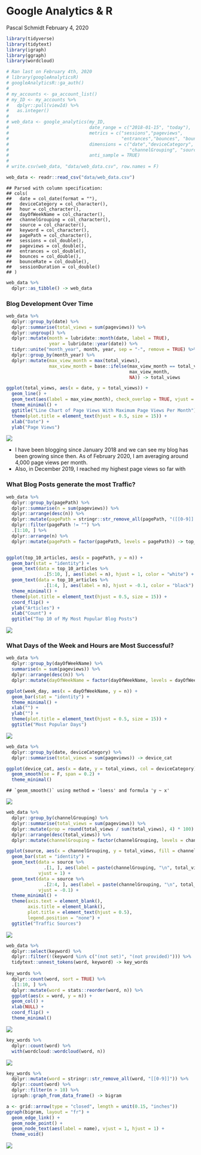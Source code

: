 Google Analytics & R
================
Pascal Schmidt
February 4, 2020

``` r
library(tidyverse)
library(tidytext)
library(igraph)
library(ggraph)
library(wordcloud)
```

``` r
# Ran last on February 4th, 2020
# library(googleAnalyticsR)
# googleAnalyticsR::ga_auth()
# 
# my_accounts <- ga_account_list()
# my_ID <- my_accounts %>%
#   dplyr::pull(viewId) %>%
#   as.integer()
# 
# web_data <- google_analytics(my_ID, 
#                              date_range = c("2018-01-15", "today"),
#                              metrics = c("sessions","pageviews", 
#                                          "entrances","bounces", "bounceRate", "sessionDuration"),
#                              dimensions = c("date","deviceCategory", "hour", "dayOfWeekName",
#                                             "channelGrouping", "source", "keyword", "pagePath"),
#                              anti_sample = TRUE)
# 
# write.csv(web_data, "data/web_data.csv", row.names = F)

web_data <- readr::read_csv("data/web_data.csv")
```

    ## Parsed with column specification:
    ## cols(
    ##   date = col_date(format = ""),
    ##   deviceCategory = col_character(),
    ##   hour = col_character(),
    ##   dayOfWeekName = col_character(),
    ##   channelGrouping = col_character(),
    ##   source = col_character(),
    ##   keyword = col_character(),
    ##   pagePath = col_character(),
    ##   sessions = col_double(),
    ##   pageviews = col_double(),
    ##   entrances = col_double(),
    ##   bounces = col_double(),
    ##   bounceRate = col_double(),
    ##   sessionDuration = col_double()
    ## )

``` r
web_data %>% 
  dplyr::as_tibble() -> web_data
```

### Blog Development Over Time

``` r
web_data %>%
  dplyr::group_by(date) %>%
  dplyr::summarise(total_views = sum(pageviews)) %>%
  dplyr::ungroup() %>%
  dplyr::mutate(month = lubridate::month(date, label = TRUE),
                year = lubridate::year(date)) %>%
  tidyr::unite("month_year", month, year, sep = "-", remove = TRUE) %>%
  dplyr::group_by(month_year) %>%
  dplyr::mutate(max_view_month = max(total_views),
                max_view_month = base::ifelse(max_view_month == total_views, 
                                              max_view_month, 
                                              NA)) -> total_views

ggplot(total_views, aes(x = date, y = total_views)) +
  geom_line() +
  geom_text(aes(label = max_view_month), check_overlap = TRUE, vjust = -0.5) +
  theme_minimal() +
  ggtitle("Line Chart of Page Views With Maximum Page Views Per Month") +
  theme(plot.title = element_text(hjust = 0.5, size = 15)) +
  xlab("Date") +
  ylab("Page Views")
```

![](google-analytics-r_files/figure-gfm/unnamed-chunk-3-1.png)<!-- -->

  - I have been blogging since January 2018 and we can see my blog has
    been growing since then. As of February 2020, I am averaging around
    4,000 page views per month.
  - Also, in December 2019, I reached my highest page views so far with

### What Blog Posts generate the most Traffic?

``` r
web_data %>%
  dplyr::group_by(pagePath) %>%
  dplyr::summarise(n = sum(pageviews)) %>%
  dplyr::arrange(desc(n)) %>%
  dplyr::mutate(pagePath = stringr::str_remove_all(pagePath, "([[0-9]]|\\/)")) %>%
  dplyr::filter(pagePath != "") %>%
  .[1:10, ] %>%
  dplyr::arrange(n) %>%
  dplyr::mutate(pagePath = factor(pagePath, levels = pagePath)) -> top_10_articles


ggplot(top_10_articles, aes(x = pagePath, y = n)) +
  geom_bar(stat = "identity") +
  geom_text(data = top_10_articles %>%
              .[5:10, ], aes(label = n), hjust = 1, color = "white") +
  geom_text(data = top_10_articles %>%
              .[1:4, ], aes(label = n), hjust = -0.1, color = "black") +
  theme_minimal() +
  theme(plot.title = element_text(hjust = 0.5, size = 15)) +
  coord_flip() +
  ylab("Articles") +
  xlab("Count") +
  ggtitle("Top 10 of My Most Popular Blog Posts")
```

![](google-analytics-r_files/figure-gfm/unnamed-chunk-4-1.png)<!-- -->

### What Days of the Week and Hours are Most Successful?

``` r
web_data %>%
  dplyr::group_by(dayOfWeekName) %>%
  summarise(n = sum(pageviews)) %>%
  dplyr::arrange(desc(n)) %>%
  dplyr::mutate(dayOfWeekName = factor(dayOfWeekName, levels = dayOfWeekName)) -> week_day

ggplot(week_day, aes(x = dayOfWeekName, y = n)) +
  geom_bar(stat = "identity") +
  theme_minimal() +
  xlab("") +
  ylab("") +
  theme(plot.title = element_text(hjust = 0.5, size = 15)) +
  ggtitle("Most Popular Days")
```

![](google-analytics-r_files/figure-gfm/unnamed-chunk-5-1.png)<!-- -->

``` r
web_data %>%
  dplyr::group_by(date, deviceCategory) %>%
  dplyr::summarise(total_views = sum(pageviews)) -> device_cat

ggplot(device_cat, aes(x = date, y = total_views, col = deviceCategory)) +
  geom_smooth(se = F, span = 0.2) +
  theme_minimal()
```

    ## `geom_smooth()` using method = 'loess' and formula 'y ~ x'

![](google-analytics-r_files/figure-gfm/unnamed-chunk-6-1.png)<!-- -->

``` r
web_data %>%
  dplyr::group_by(channelGrouping) %>%
  dplyr::summarise(total_views = sum(pageviews)) %>%
  dplyr::mutate(prop = round(total_views / sum(total_views), 4) * 100) %>%
  dplyr::arrange(desc(total_views)) %>%
  dplyr::mutate(channelGrouping = factor(channelGrouping, levels = channelGrouping)) -> source

ggplot(source, aes(x = channelGrouping, y = total_views, fill = channelGrouping)) +
  geom_bar(stat = "identity") +
  geom_text(data = source %>%
              .[1, ], aes(label = paste(channelGrouping, "\n", total_views, "\n", prop, "%")),
            vjust = 1) +
  geom_text(data = source %>%
              .[2:4, ], aes(label = paste(channelGrouping, "\n", total_views, "\n", prop, "%")),
            vjust = -0.1) +
  theme_minimal() +
  theme(axis.text = element_blank(),
        axis.title = element_blank(),
        plot.title = element_text(hjust = 0.5),
        legend.position = "none") +
  ggtitle("Traffic Sources")
```

![](google-analytics-r_files/figure-gfm/unnamed-chunk-7-1.png)<!-- -->

``` r
web_data %>%
  dplyr::select(keyword) %>%
  dplyr::filter(!(keyword %in% c("(not set)", "(not provided)"))) %>%
  tidytext::unnest_tokens(word, keyword) -> key_words
  
key_words %>%
  dplyr::count(word, sort = TRUE) %>%
  .[1:10, ] %>%
  dplyr::mutate(word = stats::reorder(word, n)) %>%
  ggplot(aes(x = word, y = n)) +
  geom_col() +
  xlab(NULL) +
  coord_flip() +
  theme_minimal()
```

![](google-analytics-r_files/figure-gfm/unnamed-chunk-8-1.png)<!-- -->

``` r
key_words %>%
  dplyr::count(word) %>%
  with(wordcloud::wordcloud(word, n))
```

![](google-analytics-r_files/figure-gfm/unnamed-chunk-9-1.png)<!-- -->

``` r
key_words %>%
  dplyr::mutate(word = stringr::str_remove_all(word, "[[0-9]]")) %>%
  dplyr::count(word) %>%
  dplyr::filter(n > 10) %>%
  igraph::graph_from_data_frame() -> bigram

a <- grid::arrow(type = "closed", length = unit(0.15, "inches"))
ggraph(bigram, layout = "fr") +
  geom_edge_link() +
  geom_node_point() +
  geom_node_text(aes(label = name), vjust = 1, hjust = 1) +
  theme_void()
```

![](google-analytics-r_files/figure-gfm/unnamed-chunk-10-1.png)<!-- -->
